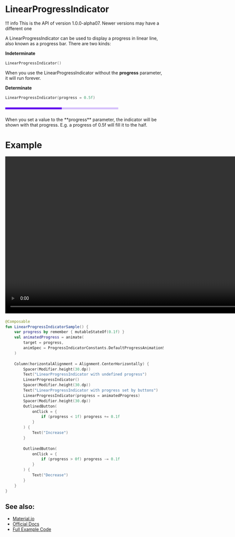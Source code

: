 # LinearProgressIndicator

!!! info
    This is the API of version 1.0.0-alpha07. Newer versions may have a different one

A LinearProgressIndicator can be used to display a progress in linear line, also known as a progress bar.
There are two kinds:

**Indeterminate**

```kotlin
LinearProgressIndicator()
```

When you use the LinearProgressIndicator without the **progress** parameter, it will run forever.


**Determinate**

```kotlin
LinearProgressIndicator(progress = 0.5f)
```

<p align="left">
  <img src ="../../images/material/linearprogressindicator/progresshalf.png"  />
</p>
When you set a value to the **progress** parameter, the indicator will be shown with that progress.
E.g. a progress of 0.5f will fill it to the half.

# Example
<div>
<video height="500" align="center" controls>
  <source src="../../images/material/linearprogressindicator/linearprogress.mp4" type="video/mp4" align="center">
</video>
</div>

```kotlin
@Composable
fun LinearProgressIndicatorSample() {
    var progress by remember { mutableStateOf(0.1f) }
    val animatedProgress = animate(
        target = progress,
        animSpec = ProgressIndicatorConstants.DefaultProgressAnimationSpec
    )

    Column(horizontalAlignment = Alignment.CenterHorizontally) {
        Spacer(Modifier.height(30.dp))
        Text("LinearProgressIndicator with undefined progress")
        LinearProgressIndicator()
        Spacer(Modifier.height(30.dp))
        Text("LinearProgressIndicator with progress set by buttons")
        LinearProgressIndicator(progress = animatedProgress)
        Spacer(Modifier.height(30.dp))
        OutlinedButton(
            onClick = {
                if (progress < 1f) progress += 0.1f
            }
        ) {
            Text("Increase")
        }

        OutlinedButton(
            onClick = {
                if (progress > 0f) progress -= 0.1f
            }
        ) {
            Text("Decrease")
        }
    }
}
```

## See also:
* [Material.io](https://material.io/components/progress-indicators#linear-progress-indicators)
* [Official Docs](https://developer.android.com/reference/kotlin/androidx/compose/material/package-summary#linearprogressindicator)
* [Full Example Code](https://github.com/Foso/Jetpack-Compose-Playground/blob/master/compose/src/main/java/de/jensklingenberg/jetpackcomposeplayground/ui/github/material/linearprogress/LinearProgressIndicatorSample.kt)
